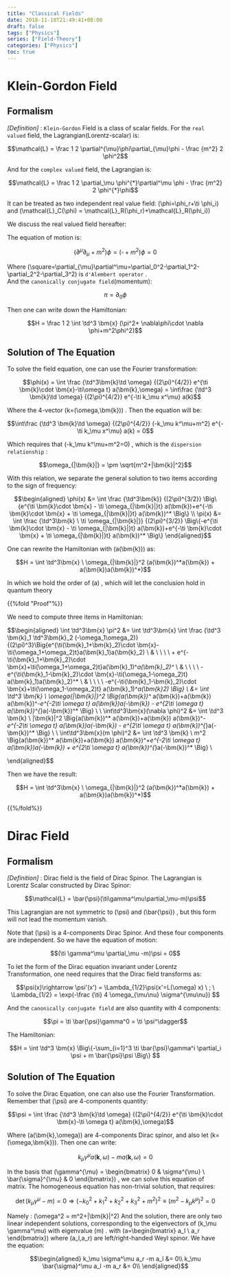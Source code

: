 ```yaml
---
title: "Classical Fields"
date: 2018-11-18T21:49:41+08:00
draft: false
tags: ["Physics"]
series: ["Field-Theory"]
categories: ["Physics"]
toc: true
---
```



# Klein-Gordon Field

## Formalism
_[Definition]_ : `Klein-Gordon` Field is a class of scalar fields. For the `real valued` field, the Lagrangian(Lorentz-scalar) is:

$$\mathcal{L} = \frac 1 2 \partial^{\mu}\phi\partial_{\mu}\phi - \frac {m^2} 2 \phi^2$$

And for the `complex valued` field, the Lagrangian is:

$$\mathcal{L} = \frac 1 2 \partial_\mu \phi^{*}\partial^\mu \phi - \frac {m^2} 2 \phi^{*}\phi$$

It can be treated as two independent real value field: \(\phi=\phi_r+\ti \phi_i\) and \(\mathcal{L}_C(\phi) = \mathcal{L}_R(\phi_r)+\mathcal{L}_R(\phi_i)\)

We discuss the real valued field hereafter:

The equation of motion is:

$$(\partial^{\mu}\partial_{\mu} + m^2) \phi = (\square + m^2)\phi=0$$

Where \(\square=\partial_{\mu}\partial^\mu=\partial_0^2-\partial_1^2-\partial_2^2-\partial_3^2\) is `d'Alembert operator` . \
And the `canonically conjugate field`(momentum):

$$\pi = \partial_0 \phi $$

Then one can write down the Hamiltonian:

$$H = \frac 1 2  \int \td^3 \bm{x} (\pi^2+ \nabla\phi\cdot \nabla \phi+m^2\phi^2)$$

## Solution of The Equation

To solve the field equation, one can use the Fourier transformation:

$$\phi(x) = \int \frac {\td^3\bm{k}\td \omega} {(2\pi)^{4/2}} e^{\ti \bm{k}\cdot \bm{x}-\ti\omega t} a(\bm{k},\omega) = \int\frac {\td^3 \bm{k}\td \omega} {(2\pi)^{4/2}} e^{-\ti k_\mu x^\mu} a(k)$$

Where the 4-vector \(k=(\omega,\bm{k})\) . Then the equation will be:

$$\int\frac {\td^3 \bm{k}\td \omega} {(2\pi)^{4/2}} (-k_\mu k^\mu+m^2) e^{-\ti k_\mu x^\mu} a(k) = 0$$

Which requires that \(-k_\mu k^\mu+m^2=0\) , which is the `dispersion relationship` :

$$\omega_{|\bm{k}|} = \pm \sqrt{m^2+|\bm{k}|^2}$$

With this relation, we separate the general solution to two items according to the sign of frequency:

$$\begin{aligned}
\phi(x) &= \int \frac {\td^3\bm{k}} {(2\pi)^{3/2}} \Big\{e^{\ti \bm{k}\cdot \bm{x} - \ti \omega_{|\bm{k}|}t} a(\bm{k})+e^{-\ti \bm{k}\cdot \bm{x} + \ti \omega_{|\bm{k}|}t} a(\bm{k})^* \Big\} \\
\pi(x) &= \int \frac {\td^3\bm{k} \ \ti \omega_{|\bm{k}|}} {(2\pi)^{3/2}} \Big\{-e^{\ti \bm{k}\cdot \bm{x} - \ti \omega_{|\bm{k}|}t} a(\bm{k})+e^{-\ti \bm{k}\cdot \bm{x} + \ti \omega_{|\bm{k}|}t} a(\bm{k})^* \Big\}
\end{aligned}$$

One can rewrite the Hamiltonian with \(a(\bm{k})\) as:

$$H = \int \td^3\bm{x} \ \omega_{|\bm{k}|}^2 (a(\bm{k})^*a(\bm{k}) + a(\bm{k})a(\bm{k})^*)$$

In which we hold the order of \(a\) , which will let the conclusion hold in quantum theory

{{%fold "Proof"%}}

We need to compute three items in Hamiltonian:

$$\begin{aligned}
\int \td^3\bm{x} \pi^2 &= \int \td^3\bm{x} \int \frac {\td^3 \bm{k}_1 \td^3\bm{k}_2 (-\omega_1\omega_2)} {(2\pi)^3}\Big\{e^{\ti(\bm{k}_1+\bm{k}_2)\cdot \bm{x}-\ti(\omega_1+\omega_2)t}a(\bm{k}_1)a(\bm{k}_2) \\
& \ \ \ \ + e^{-\ti(\bm{k}_1+\bm{k}_2)\cdot \bm{x}+\ti(\omega_1+\omega_2)t}a(\bm{k}_1)^*a(\bm{k}_2)^* \\
& \ \ \ \ -e^{\ti(\bm{k}_1-\bm{k}_2)\cdot \bm{x}-\ti(\omega_1-\omega_2)t} a(\bm{k}_1)a(\bm{k}_2)^* \\
& \ \ \ \ -e^{-\ti(\bm{k}_1-\bm{k}_2)\cdot \bm{x}+\ti(\omega_1-\omega_2)t} a(\bm{k}_1)^*a(\bm{k}_2) \Big\} \\
&= \int \td^3 \bm{k} \ \omega_{|\bm{k}|}^2 \Big\{a(\bm{k})^* a(\bm{k})+a(\bm{k}) a(\bm{k})^*-e^{-2\ti \omega t} a(\bm{k})a(-\bm{k}) - e^{2\ti \omega t} a(\bm{k})^{*}a(-\bm{k})^*  \Big\} \\
\\
\int\td^3\bm{x}(\nabla \phi)^2 &= \int \td^3 \bm{k} \ |\bm{k}|^2 \Big\{a(\bm{k})^* a(\bm{k})+a(\bm{k}) a(\bm{k})^*-e^{-2\ti \omega t} a(\bm{k})a(-\bm{k}) - e^{2\ti \omega t} a(\bm{k})^{*}a(-\bm{k})^*  \Big\} \\
\\
\int\td^3\bm{x}(m \phi)^2 &= \int \td^3 \bm{k} \ m^2 \Big\{a(\bm{k})^* a(\bm{k})+a(\bm{k}) a(\bm{k})^*+e^{-2\ti \omega t} a(\bm{k})a(-\bm{k}) + e^{2\ti \omega t} a(\bm{k})^{*}a(-\bm{k})^*  \Big\} \\

\end{aligned}$$

Then we have the result:

$$H = \int \td^3\bm{x} \ \omega_{|\bm{k}|}^2 (a(\bm{k})^*a(\bm{k}) + a(\bm{k})a(\bm{k})^*)$$

{{%/fold%}}

# Dirac Field

## Formalism
_[Definition]_ : Dirac field is the field of Dirac Spinor. The Lagrangian is Lorentz Scalar constructed by Dirac Spinor:

$$\mathcal{L} = \bar{\psi}(\ti\gamma^\mu\partial_\mu-m)\psi$$

This Lagrangian are not symmetric to \(\psi\) and \(\bar{\psi}\) , but this form will not lead the momentum vanish.

Note that \(\psi\) is a 4-components Dirac Spinor. And these four components are independent. So we have the equation of motion:

$$(\ti \gamma^\mu \partial_\mu -m)\psi = 0$$

To let the form of the Dirac equation invariant under Lorentz Transformation, one need requires that the Dirac field transforms as:

$$\psi(x)\rightarrow \psi'(x') = \Lambda_{1/2}\psi(x'=L(\omega) x) \ ; \ \Lambda_{1/2} = \exp(-\frac {\ti} 4 \omega_{\mu\nu} \sigma^{\mu\nu}) $$

And the `canonically conjugate field` are also quantity with 4 components:

$$\pi = \ti \bar{\psi}\gamma^0 = \ti \psi^\dagger$$

The Hamiltonian:

$$H = \int \td^3 \bm{x} \Big\{-\sum_{i=1}^3 \ti \bar{\psi}\gamma^i \partial_i \psi + m \bar{\psi}\psi  \Big\} $$

## Solution of The Equation

To solve the Dirac Equation, one can also use the Fourier Transformation. Remember that \(\psi\) are 4-components quantity:

$$\psi = \int \frac {\td^3 \bm{k}\td \omega} {(2\pi)^{4/2}} e^{\ti \bm{k}\cdot \bm{x}-\ti \omega t} a(\bm{k},\omega)$$

Where \(a(\bm{k},\omega)\) are 4-components Dirac spinor, and also let \(k=(\omega,\bm{k})\). Then one can write:

$$k_{\mu}\gamma^{\mu} a(\bm{k},\omega) -m a(\bm{k},\omega) = 0$$

In the basis that \(\gamma^{\mu} = \begin{bmatrix} 0 & \sigma^{\mu} \\ \bar{\sigma}^{\mu} & 0 \end{bmatrix}\) , we can solve this equation of matrix. The homogeneous equation has non-trivial solution, that requires:

$$\det(k_{\mu}\gamma^{\mu} -m) =0 \Rightarrow (-k_0^2+k_1^2+k_2^2+k_3^2+m^2)^2\equiv (m^2-k_\mu k^\mu)^2=0 $$

Namely : \(\omega^2 = m^2+|\bm{k}|^2\)
And the solution, there are only two linear independent solutions, corresponding to the eigenvectors of \(k_\mu \gamma^\mu\) with eigenvalue \(m\) . with \(a=\begin{bmatrix} a_l \\ a_r \end{bmatrix}\) where \(a_l,a_r\) are left/right-handed Weyl spinor. We have the equation:

$$\begin{aligned}
k_\mu \sigma^\mu a_r -m a_l &= 0\\
k_\mu \bar{\sigma}^\mu a_l -m a_r &= 0\\
\end{aligned}$$
